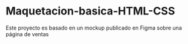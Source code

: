 # Maquetacion-basica-HTML-CSS
Este proyecto es basado en un mockup publicado en Figma sobre una página de ventas
